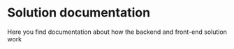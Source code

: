 # Solution documentation

Here you find documentation about how the backend and front-end solution work
